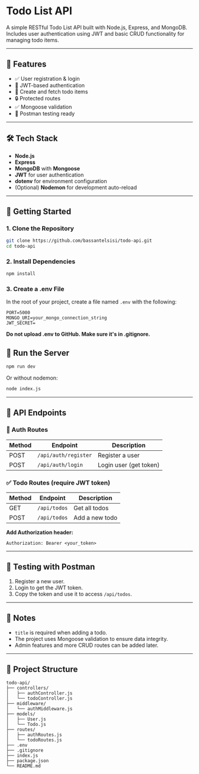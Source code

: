 # Todo List API

A simple RESTful Todo List API built with Node.js, Express, and MongoDB.  
Includes user authentication using JWT and basic CRUD functionality for managing todo items.

---

## 📌 Features

- ✅ User registration & login
- 🔐 JWT-based authentication
- 📝 Create and fetch todo items
- 🔒 Protected routes
- ✅ Mongoose validation
- 🧪 Postman testing ready

---

## 🛠 Tech Stack

- **Node.js**
- **Express**
- **MongoDB** with **Mongoose**
- **JWT** for user authentication
- **dotenv** for environment configuration
- (Optional) **Nodemon** for development auto-reload

---

## 🚀 Getting Started

### 1. Clone the Repository

```bash
git clone https://github.com/bassantelsisi/todo-api.git
cd todo-api
```

### 2. Install Dependencies

```bash
npm install
```

### 3. Create a .env File

In the root of your project, create a file named `.env` with the following:

```env
PORT=5000
MONGO_URI=your_mongo_connection_string
JWT_SECRET=
```

**Do not upload .env to GitHub. Make sure it's in .gitignore.**

## 🔄 Run the Server

```bash
npm run dev
```

Or without nodemon:

```bash
node index.js
```

---

## 📮 API Endpoints

### 🔐 Auth Routes

| Method | Endpoint | Description |
|--------|----------|-------------|
| POST | `/api/auth/register` | Register a user |
| POST | `/api/auth/login` | Login user (get token) |

### ✅ Todo Routes (require JWT token)

| Method | Endpoint | Description |
|--------|----------|-------------|
| GET | `/api/todos` | Get all todos |
| POST | `/api/todos` | Add a new todo |

**Add Authorization header:**
```
Authorization: Bearer <your_token>
```

---

## 🧪 Testing with Postman

1. Register a new user.
2. Login to get the JWT token.
3. Copy the token and use it to access `/api/todos`.

---

## 📝 Notes

- `title` is required when adding a todo.
- The project uses Mongoose validation to ensure data integrity.
- Admin features and more CRUD routes can be added later.

---

## 📁 Project Structure

```
todo-api/
├── controllers/
│   ├── authController.js
│   └── todoController.js
├── middleware/
│   └── authMiddleware.js
├── models/
│   ├── User.js
│   └── Todo.js
├── routes/
│   ├── authRoutes.js
│   └── todoRoutes.js
├── .env
├── .gitignore
├── index.js
├── package.json
└── README.md
```